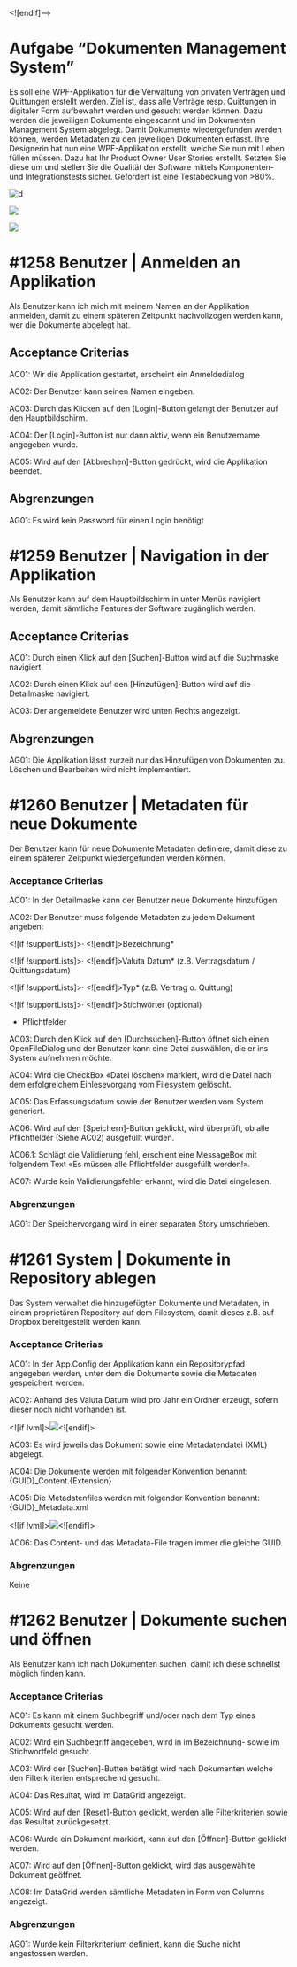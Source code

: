 <![endif]-->

# Aufgabe “**D**okumenten **M**anagement **S**ystem”

Es soll eine WPF-Applikation für die Verwaltung von privaten Verträgen und Quittungen erstellt werden. Ziel ist, dass alle Verträge resp. Quittungen in digitaler Form aufbewahrt werden und gesucht werden können. Dazu werden die jeweiligen Dokumente eingescannt und im Dokumenten Management System abgelegt. Damit Dokumente wiedergefunden werden können, werden Metadaten zu den jeweiligen Dokumenten erfasst. Ihre Designerin hat nun eine WPF-Applikation erstellt, welche Sie nun mit Leben füllen müssen. Dazu hat Ihr Product Owner User Stories erstellt. Setzten Sie diese um und stellen Sie die Qualität der Software mittels Komponenten- und Integrationstests sicher. Gefordert ist eine Testabeckung von >80%.

![d](https://github.com/n1ku/ZbW.Testing.Dms/raw/master/docs/dms0.png)

![](https://github.com/n1ku/ZbW.Testing.Dms/raw/master/docs/dms1.png)

![](https://github.com/n1ku/ZbW.Testing.Dms/raw/master/docs/dms2.png)

 


# #1258 Benutzer | Anmelden an Applikation

Als Benutzer kann ich mich mit meinem Namen an der Applikation anmelden, damit zu einem späteren Zeitpunkt nachvollzogen werden kann, wer die Dokumente abgelegt hat.

## Acceptance Criterias

AC01: Wir die Applikation gestartet, erscheint ein Anmeldedialog

AC02: Der Benutzer kann seinen Namen eingeben.

AC03: Durch das Klicken auf den [Login]-Button gelangt der Benutzer auf den Hauptbildschirm.

AC04: Der [Login]-Button ist nur dann aktiv, wenn ein Benutzername angegeben wurde.

AC05: Wird auf den [Abbrechen]-Button gedrückt, wird die Applikation beendet.

## Abgrenzungen

AG01: Es wird kein Password für einen Login benötigt

  

# #1259 Benutzer | Navigation in der Applikation

Als Benutzer kann auf dem Hauptbildschirm in unter Menüs navigiert werden, damit sämtliche Features der Software zugänglich werden.

## Acceptance Criterias

AC01: Durch einen Klick auf den [Suchen]-Button wird auf die Suchmaske navigiert.

AC02: Durch einen Klick auf den [Hinzufügen]-Button wird auf die Detailmaske navigiert.

AC03: Der angemeldete Benutzer wird unten Rechts angezeigt.

## Abgrenzungen

AG01: Die Applikation lässt zurzeit nur das Hinzufügen von Dokumenten zu. Löschen und Bearbeiten wird nicht implementiert.

  

# #1260 Benutzer | Metadaten für neue Dokumente

Der Benutzer kann für neue Dokumente Metadaten definiere, damit diese zu einem späteren Zeitpunkt wiedergefunden werden können.

### Acceptance Criterias

AC01: In der Detailmaske kann der Benutzer neue Dokumente hinzufügen.

AC02: Der Benutzer muss folgende Metadaten zu jedem Dokument angeben:

<![if !supportLists]>· <![endif]>Bezeichnung*

<![if !supportLists]>· <![endif]>Valuta Datum* (z.B. Vertragsdatum / Quittungsdatum)

<![if !supportLists]>· <![endif]>Typ* (z.B. Vertrag o. Quittung)

<![if !supportLists]>· <![endif]>Stichwörter (optional)

* Pflichtfelder

AC03: Durch den Klick auf den [Durchsuchen]-Button öffnet sich einen OpenFileDialog und der Benutzer kann eine Datei auswählen, die er ins System aufnehmen möchte.

AC04: Wird die CheckBox «Datei löschen» markiert, wird die Datei nach dem erfolgreichem Einlesevorgang vom Filesystem gelöscht.

AC05: Das Erfassungsdatum sowie der Benutzer werden vom System generiert.

AC06: Wird auf den [Speichern]-Button geklickt, wird überprüft, ob alle Pflichtfelder (Siehe AC02) ausgefüllt wurden.

AC06.1: Schlägt die Validierung fehl, erschient eine MessageBox mit folgendem Text «Es müssen alle Pflichtfelder ausgefüllt werden!».

AC07: Wurde kein Validierungsfehler erkannt, wird die Datei eingelesen.

### Abgrenzungen

AG01: Der Speichervorgang wird in einer separaten Story umschrieben.

  

# #1261 System | Dokumente in Repository ablegen

Das System verwaltet die hinzugefügten Dokumente und Metadaten, in einem proprietären Repository auf dem Filesystem, damit dieses z.B. auf Dropbox bereitgestellt werden kann.

### Acceptance Criterias

AC01: In der App.Config der Applikation kann ein Repositorypfad angegeben werden, unter dem die Dokumente sowie die Metadaten gespeichert werden.

AC02: Anhand des Valuta Datum wird pro Jahr ein Ordner erzeugt, sofern dieser noch nicht vorhanden ist.

<![if !vml]>![](file:///C:\Users\ibe\AppData\Local\Temp\msohtmlclip1\01\clip_image007.png)<![endif]>


AC03: Es wird jeweils das Dokument sowie eine Metadatendatei (XML) abgelegt.

AC04: Die Dokumente werden mit folgender Konvention benannt: {GUID}_Content.{Extension}

AC05: Die Metadatenfiles werden mit folgender Konvention benannt: {GUID}_Metadata.xml

<![if !vml]>![](file:///C:\Users\ibe\AppData\Local\Temp\msohtmlclip1\01\clip_image008.png)<![endif]>

AC06: Das Content- und das Metadata-File tragen immer die gleiche GUID.

### Abgrenzungen

Keine

  

# #1262 Benutzer | Dokumente suchen und öffnen

Als Benutzer kann ich nach Dokumenten suchen, damit ich diese schnellst möglich finden kann.

### Acceptance Criterias

AC01: Es kann mit einem Suchbegriff und/oder nach dem Typ eines Dokuments gesucht werden.

AC02: Wird ein Suchbegriff angegeben, wird in im Bezeichnung- sowie im Stichwortfeld gesucht.

AC03: Wird der [Suchen]-Butten betätigt wird nach Dokumenten welche den Filterkriterien entsprechend gesucht.

AC04: Das Resultat, wird im DataGrid angezeigt.

AC05: Wird auf den [Reset]-Button geklickt, werden alle Filterkriterien sowie das Resultat zurückgesetzt.

AC06: Wurde ein Dokument markiert, kann auf den [Öffnen]-Button geklickt werden.

AC07: Wird auf den [Öffnen]-Button geklickt, wird das ausgewählte Dokument geöffnet.

AC08: Im DataGrid werden sämtliche Metadaten in Form von Columns angezeigt.

### Abgrenzungen

AG01: Wurde kein Filterkriterium definiert, kann die Suche nicht angestossen werden.
